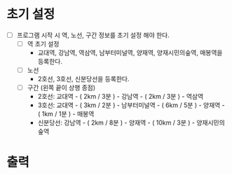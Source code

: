 # 초기 설정
- [ ] 프로그램 시작 시 역, 노선, 구간 정보를 초기 설정 해야 한다.
  - [ ] 역 초기 설정
    - 교대역, 강남역, 역삼역, 남부터미널역, 양재역, 양재시민의숲역, 매봉역을 등록한다.
  - [ ] 노선
    - 2호선, 3호선, 신분당선을 등록한다.
  - [ ] 구간 (왼쪽 끝이 상행 종점)
    - 2호선: 교대역 - ( 2km / 3분 ) - 강남역 - ( 2km / 3분 ) - 역삼역
    - 3호선: 교대역 - ( 3km / 2분 ) - 남부터미널역 - ( 6km / 5분 ) - 양재역 - ( 1km / 1분 ) - 매봉역
    - 신분당선: 강남역 - ( 2km / 8분 ) - 양재역 - ( 10km / 3분 ) - 양재시민의숲역

# 출력
